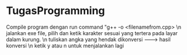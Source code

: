 # TugasProgramming

Compile program dengan run command "g++ -o <filenameinto> <filenamefrom.cpp> \n
jalankan exe file, pilih dan ketik karakter sesuai yang tertera pada layar dalam kurung. \n
tuliskan angka yang hendak dikonversi ---> hasil konversi \n
ketik y atau n untuk menjalankan lagi
